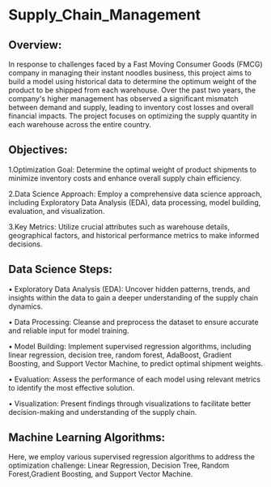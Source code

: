 # Supply_Chain_Management
## Overview:
In response to challenges faced by a Fast Moving Consumer Goods (FMCG) company in managing their instant noodles business, this project aims to build a model using historical data to determine the optimum weight of the product to be shipped from each warehouse. Over the past two years, the company's higher management has observed a significant mismatch between demand and supply, leading to inventory cost losses and overall financial impacts. The project focuses on optimizing the supply quantity in each warehouse across the entire country.
## Objectives:
1.Optimization Goal: Determine the optimal weight of product shipments to minimize inventory costs and enhance overall supply chain efficiency.

2.Data Science Approach: Employ a comprehensive data science approach, including Exploratory Data Analysis (EDA), data processing, model building, evaluation, and visualization.

3.Key Metrics: Utilize crucial attributes such as warehouse details, geographical factors, and historical performance metrics to make informed decisions.
## Data Science Steps:
• Exploratory Data Analysis (EDA): Uncover hidden patterns, trends, and insights within the data to gain a deeper understanding of the supply chain dynamics.

• Data Processing: Cleanse and preprocess the dataset to ensure accurate and reliable input for model training.

• Model Building: Implement supervised regression algorithms, including linear regression, decision tree, random forest, AdaBoost, Gradient Boosting, and Support Vector Machine, to predict optimal shipment weights.

• Evaluation: Assess the performance of each model using relevant metrics to identify the most effective solution.

• Visualization: Present findings through visualizations to facilitate better decision-making and understanding of the supply chain.
## Machine Learning Algorithms:
Here, we employ various supervised regression algorithms to address the optimization challenge: Linear Regression, Decision Tree, Random Forest,Gradient Boosting, and Support Vector Machine.
